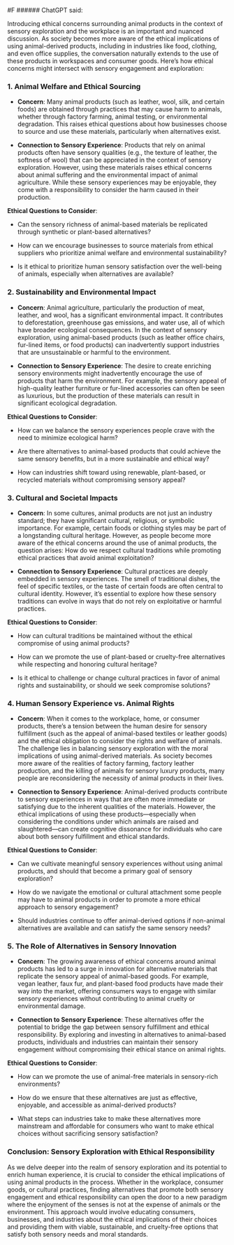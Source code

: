  #F ###### ChatGPT said:

Introducing ethical concerns surrounding animal products in the context of sensory exploration and the workplace is an important and nuanced discussion. As society becomes more aware of the ethical implications of using animal-derived products, including in industries like food, clothing, and even office supplies, the conversation naturally extends to the use of these products in workspaces and consumer goods. Here’s how ethical concerns might intersect with sensory engagement and exploration:

### 1. **Animal Welfare and Ethical Sourcing**

- **Concern**: Many animal products (such as leather, wool, silk, and certain foods) are obtained through practices that may cause harm to animals, whether through factory farming, animal testing, or environmental degradation. This raises ethical questions about how businesses choose to source and use these materials, particularly when alternatives exist.
    
- **Connection to Sensory Experience**: Products that rely on animal products often have sensory qualities (e.g., the texture of leather, the softness of wool) that can be appreciated in the context of sensory exploration. However, using these materials raises ethical concerns about animal suffering and the environmental impact of animal agriculture. While these sensory experiences may be enjoyable, they come with a responsibility to consider the harm caused in their production.
    

**Ethical Questions to Consider**:

- Can the sensory richness of animal-based materials be replicated through synthetic or plant-based alternatives?
    
- How can we encourage businesses to source materials from ethical suppliers who prioritize animal welfare and environmental sustainability?
    
- Is it ethical to prioritize human sensory satisfaction over the well-being of animals, especially when alternatives are available?
    

### 2. **Sustainability and Environmental Impact**

- **Concern**: Animal agriculture, particularly the production of meat, leather, and wool, has a significant environmental impact. It contributes to deforestation, greenhouse gas emissions, and water use, all of which have broader ecological consequences. In the context of sensory exploration, using animal-based products (such as leather office chairs, fur-lined items, or food products) can inadvertently support industries that are unsustainable or harmful to the environment.
    
- **Connection to Sensory Experience**: The desire to create enriching sensory environments might inadvertently encourage the use of products that harm the environment. For example, the sensory appeal of high-quality leather furniture or fur-lined accessories can often be seen as luxurious, but the production of these materials can result in significant ecological degradation.
    

**Ethical Questions to Consider**:

- How can we balance the sensory experiences people crave with the need to minimize ecological harm?
    
- Are there alternatives to animal-based products that could achieve the same sensory benefits, but in a more sustainable and ethical way?
    
- How can industries shift toward using renewable, plant-based, or recycled materials without compromising sensory appeal?
    

### 3. **Cultural and Societal Impacts**

- **Concern**: In some cultures, animal products are not just an industry standard; they have significant cultural, religious, or symbolic importance. For example, certain foods or clothing styles may be part of a longstanding cultural heritage. However, as people become more aware of the ethical concerns around the use of animal products, the question arises: How do we respect cultural traditions while promoting ethical practices that avoid animal exploitation?
    
- **Connection to Sensory Experience**: Cultural practices are deeply embedded in sensory experiences. The smell of traditional dishes, the feel of specific textiles, or the taste of certain foods are often central to cultural identity. However, it’s essential to explore how these sensory traditions can evolve in ways that do not rely on exploitative or harmful practices.
    

**Ethical Questions to Consider**:

- How can cultural traditions be maintained without the ethical compromise of using animal products?
    
- How can we promote the use of plant-based or cruelty-free alternatives while respecting and honoring cultural heritage?
    
- Is it ethical to challenge or change cultural practices in favor of animal rights and sustainability, or should we seek compromise solutions?
    

### 4. **Human Sensory Experience vs. Animal Rights**

- **Concern**: When it comes to the workplace, home, or consumer products, there’s a tension between the human desire for sensory fulfillment (such as the appeal of animal-based textiles or leather goods) and the ethical obligation to consider the rights and welfare of animals. The challenge lies in balancing sensory exploration with the moral implications of using animal-derived materials. As society becomes more aware of the realities of factory farming, factory leather production, and the killing of animals for sensory luxury products, many people are reconsidering the necessity of animal products in their lives.
    
- **Connection to Sensory Experience**: Animal-derived products contribute to sensory experiences in ways that are often more immediate or satisfying due to the inherent qualities of the materials. However, the ethical implications of using these products—especially when considering the conditions under which animals are raised and slaughtered—can create cognitive dissonance for individuals who care about both sensory fulfillment and ethical standards.
    

**Ethical Questions to Consider**:

- Can we cultivate meaningful sensory experiences without using animal products, and should that become a primary goal of sensory exploration?
    
- How do we navigate the emotional or cultural attachment some people may have to animal products in order to promote a more ethical approach to sensory engagement?
    
- Should industries continue to offer animal-derived options if non-animal alternatives are available and can satisfy the same sensory needs?
    

### 5. **The Role of Alternatives in Sensory Innovation**

- **Concern**: The growing awareness of ethical concerns around animal products has led to a surge in innovation for alternative materials that replicate the sensory appeal of animal-based goods. For example, vegan leather, faux fur, and plant-based food products have made their way into the market, offering consumers ways to engage with similar sensory experiences without contributing to animal cruelty or environmental damage.
    
- **Connection to Sensory Experience**: These alternatives offer the potential to bridge the gap between sensory fulfillment and ethical responsibility. By exploring and investing in alternatives to animal-based products, individuals and industries can maintain their sensory engagement without compromising their ethical stance on animal rights.
    

**Ethical Questions to Consider**:

- How can we promote the use of animal-free materials in sensory-rich environments?
    
- How do we ensure that these alternatives are just as effective, enjoyable, and accessible as animal-derived products?
    
- What steps can industries take to make these alternatives more mainstream and affordable for consumers who want to make ethical choices without sacrificing sensory satisfaction?
    

### Conclusion: **Sensory Exploration with Ethical Responsibility**

As we delve deeper into the realm of sensory exploration and its potential to enrich human experience, it is crucial to consider the ethical implications of using animal products in the process. Whether in the workplace, consumer goods, or cultural practices, finding alternatives that promote both sensory engagement and ethical responsibility can open the door to a new paradigm where the enjoyment of the senses is not at the expense of animals or the environment. This approach would involve educating consumers, businesses, and industries about the ethical implications of their choices and providing them with viable, sustainable, and cruelty-free options that satisfy both sensory needs and moral standards.